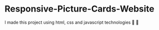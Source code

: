# Responsive-Picture-Cards-Website
I made this project using html, css and javascript technologies 💎 📐
